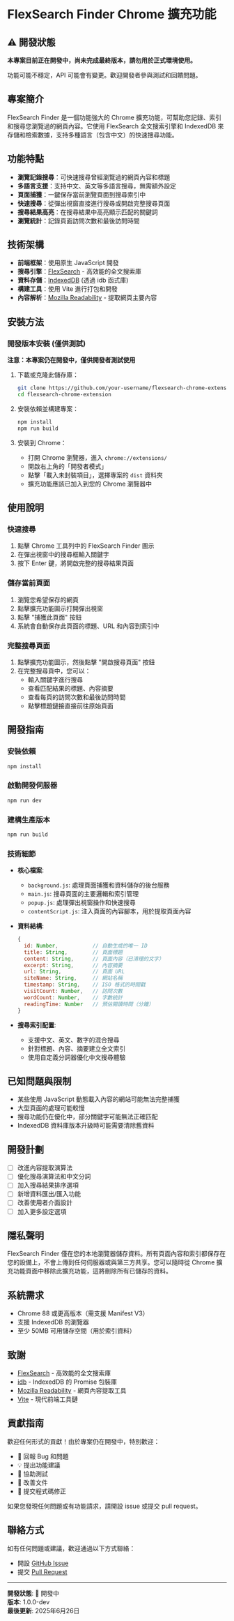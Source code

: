 # FlexSearch Finder Chrome 擴充功能

## ⚠️ 開發狀態

**本專案目前正在開發中，尚未完成最終版本，請勿用於正式環境使用。**

功能可能不穩定，API 可能會有變更。歡迎開發者參與測試和回饋問題。

## 專案簡介

FlexSearch Finder 是一個功能強大的 Chrome 擴充功能，可幫助您記錄、索引和搜尋您瀏覽過的網頁內容。它使用 FlexSearch 全文搜索引擎和 IndexedDB 來存儲和檢索數據，支持多種語言（包含中文）的快速搜尋功能。

## 功能特點

- **瀏覽記錄搜尋**：可快速搜尋曾經瀏覽過的網頁內容和標題
- **多語言支援**：支持中文、英文等多語言搜尋，無需額外設定
- **頁面捕獲**：一鍵保存當前瀏覽頁面到搜尋索引中
- **快速搜尋**：從彈出視窗直接進行搜尋或開啟完整搜尋頁面
- **搜尋結果高亮**：在搜尋結果中高亮顯示匹配的關鍵詞
- **瀏覽統計**：記錄頁面訪問次數和最後訪問時間

## 技術架構

- **前端框架**：使用原生 JavaScript 開發
- **搜尋引擎**：[FlexSearch](https://github.com/nextapps-de/flexsearch) - 高效能的全文搜索庫
- **資料存儲**：[IndexedDB](https://developer.mozilla.org/en-US/docs/Web/API/IndexedDB_API) (透過 idb 函式庫)
- **構建工具**：使用 Vite 進行打包和開發
- **內容解析**：[Mozilla Readability](https://github.com/mozilla/readability) - 提取網頁主要內容

## 安裝方法

### 開發版本安裝 (僅供測試)

**注意：本專案仍在開發中，僅供開發者測試使用**

1. 下載或克隆此儲存庫：
   ```bash
   git clone https://github.com/your-username/flexsearch-chrome-extension.git
   cd flexsearch-chrome-extension
   ```

2. 安裝依賴並構建專案：
   ```bash
   npm install
   npm run build
   ```

3. 安裝到 Chrome：
   - 打開 Chrome 瀏覽器，進入 `chrome://extensions/`
   - 開啟右上角的「開發者模式」
   - 點擊「載入未封裝項目」，選擇專案的 `dist` 資料夾
   - 擴充功能應該已加入到您的 Chrome 瀏覽器中

## 使用說明

### 快速搜尋

1. 點擊 Chrome 工具列中的 FlexSearch Finder 圖示
2. 在彈出視窗中的搜尋框輸入關鍵字
3. 按下 Enter 鍵，將開啟完整的搜尋結果頁面

### 儲存當前頁面

1. 瀏覽您希望保存的網頁
2. 點擊擴充功能圖示打開彈出視窗
3. 點擊 "捕獲此頁面" 按鈕
4. 系統會自動保存此頁面的標題、URL 和內容到索引中

### 完整搜尋頁面

1. 點擊擴充功能圖示，然後點擊 "開啟搜尋頁面" 按鈕
2. 在完整搜尋頁中，您可以：
   - 輸入關鍵字進行搜尋
   - 查看匹配結果的標題、內容摘要
   - 查看每頁的訪問次數和最後訪問時間
   - 點擊標題鏈接直接前往原始頁面

## 開發指南

### 安裝依賴

```bash
npm install
```

### 啟動開發伺服器

```bash
npm run dev
```

### 建構生產版本

```bash
npm run build
```

### 技術細節

- **核心檔案**:
  - `background.js`: 處理頁面捕獲和資料儲存的後台服務
  - `main.js`: 搜尋頁面的主要邏輯和索引管理
  - `popup.js`: 處理彈出視窗操作和快速搜尋
  - `contentScript.js`: 注入頁面的內容腳本，用於提取頁面內容

- **資料結構**:
  ```javascript
  {
    id: Number,           // 自動生成的唯一 ID
    title: String,        // 頁面標題
    content: String,      // 頁面內容（已清理的文字）
    excerpt: String,      // 內容摘要
    url: String,          // 頁面 URL
    siteName: String,     // 網站名稱
    timestamp: String,    // ISO 格式的時間戳
    visitCount: Number,   // 訪問次數
    wordCount: Number,    // 字數統計
    readingTime: Number   // 預估閱讀時間（分鐘）
  }
  ```

- **搜尋索引配置**:
  - 支援中文、英文、數字的混合搜尋
  - 針對標題、內容、摘要建立全文索引
  - 使用自定義分詞器優化中文搜尋體驗

## 已知問題與限制

- 某些使用 JavaScript 動態載入內容的網站可能無法完整捕獲
- 大型頁面的處理可能較慢
- 搜尋功能仍在優化中，部分關鍵字可能無法正確匹配
- IndexedDB 資料庫版本升級時可能需要清除舊資料

## 開發計劃

- [ ] 改進內容提取演算法
- [ ] 優化搜尋演算法和中文分詞
- [ ] 加入搜尋結果排序選項
- [ ] 新增資料匯出/匯入功能
- [ ] 改善使用者介面設計
- [ ] 加入更多設定選項

## 隱私聲明

FlexSearch Finder 僅在您的本地瀏覽器儲存資料。所有頁面內容和索引都保存在您的設備上，不會上傳到任何伺服器或與第三方共享。您可以隨時從 Chrome 擴充功能頁面中移除此擴充功能，這將刪除所有已儲存的資料。

## 系統需求

- Chrome 88 或更高版本（需支援 Manifest V3）
- 支援 IndexedDB 的瀏覽器
- 至少 50MB 可用儲存空間（用於索引資料）

## 致謝

- [FlexSearch](https://github.com/nextapps-de/flexsearch) - 高效能的全文搜索庫
- [idb](https://github.com/jakearchibald/idb) - IndexedDB 的 Promise 包裝庫
- [Mozilla Readability](https://github.com/mozilla/readability) - 網頁內容提取工具
- [Vite](https://vitejs.dev/) - 現代前端工具鏈

## 貢獻指南

歡迎任何形式的貢獻！由於專案仍在開發中，特別歡迎：

- 🐛 回報 Bug 和問題
- 💡 提出功能建議
- 🧪 協助測試
- 📝 改善文件
- 🔧 提交程式碼修正

如果您發現任何問題或有功能請求，請開設 issue 或提交 pull request。

## 聯絡方式

如有任何問題或建議，歡迎通過以下方式聯絡：

- 開設 [GitHub Issue](https://github.com/your-username/flexsearch-chrome-extension/issues)
- 提交 [Pull Request](https://github.com/your-username/flexsearch-chrome-extension/pulls)

---

**開發狀態**: 🚧 開發中  
**版本**: 1.0.0-dev  
**最後更新**: 2025年6月26日
